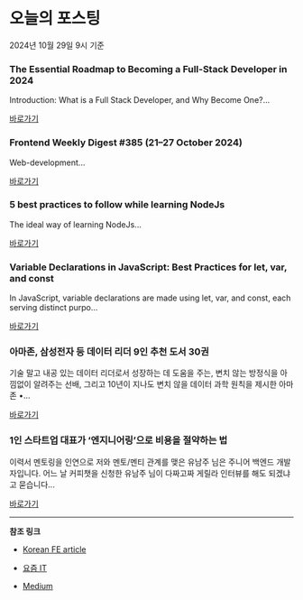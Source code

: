 # 오늘의 포스팅 
2024년 10월 29일 9시 기준 

### The Essential Roadmap to Becoming a Full-Stack Developer in 2024 

 Introduction: What is a Full Stack Developer, and Why Become One?... 

 [바로가기](https://medium.com/m/signin?actionUrl=https%3A%2F%2Fmedium.com%2F_%2Fbookmark%2Fp%2Ff8e0163dea1c&operation=register&redirect=https%3A%2F%2Fmedium.com%2F%40Atharz%2Fthe-essential-roadmap-to-becoming-a-full-stack-developer-in-2024-f8e0163dea1c&source=------nextjs---0-84----------nextjs------bookmark_preview----8b92047c_d5e6_4a0e_a697_c2aa2578377d-------) 

### Frontend Weekly Digest #385 (21–27 October 2024) 

 Web-development... 

 [바로가기](https://medium.com/m/signin?actionUrl=https%3A%2F%2Fmedium.com%2F_%2Fbookmark%2Fp%2F923dbd0fa473&operation=register&redirect=https%3A%2F%2Ffrontender-ua.medium.com%2Ffrontend-weekly-digest-385-21-27-october-2024-923dbd0fa473&source=------front_end_development---0-84----------front_end_development------bookmark_preview----1c452565_f4a6_4b65_9e50_52e21859d7d5-------) 

### 5 best practices to follow while learning NodeJs 

 The ideal way of learning NodeJs... 

 [바로가기](https://medium.com/m/signin?actionUrl=https%3A%2F%2Fmedium.com%2F_%2Fbookmark%2Fp%2F79fcfcc2fcd4&operation=register&redirect=https%3A%2F%2Fmedium.com%2F%40harshdobariya79%2F5-best-practices-to-follow-while-learning-nodejs-79fcfcc2fcd4&source=------react---0-84----------react------bookmark_preview----74277517_2594_46c8_8860_c41ef57d466a-------) 

### Variable Declarations in JavaScript: Best Practices for let, var, and const 

 In JavaScript, variable declarations are made using let, var, and const, each serving distinct purpo... 

 [바로가기](https://medium.com/m/signin?actionUrl=https%3A%2F%2Fmedium.com%2F_%2Fbookmark%2Fp%2F5dd879807101&operation=register&redirect=https%3A%2F%2Fmedium.com%2F%40shubham992284%2Fvariable-declarations-in-javascript-best-practices-for-let-var-and-const-5dd879807101&source=------javascript---0-84----------javascript------bookmark_preview----2cf5768e_5777_498f_b0df_6574af413d1c-------) 

### 아마존, 삼성전자 등 데이터 리더 9인 추천 도서 30권 

 기술 말고 내공 있는 데이터 리더로서 성장하는 데 도움을 주는, 변치 않는 방정식을 아낌없이 알려주는 선배, 그리고 10년이 지나도 변치 않을 데이터 과학 원칙을 제시한 아마존 •... 

 [바로가기](https://yozm.wishket.com/magazine/detail/2820/) 

### 1인 스타트업 대표가 ‘엔지니어링’으로 비용을 절약하는 법 

 이력서 멘토링을 인연으로 저와 멘토/멘티 관계를 맺은 유남주 님은 주니어 백엔드 개발자입니다. 어느 날 커피챗을 신청한 유남주 님이 다짜고짜 게릴라 인터뷰를 해도 되겠냐고 묻습니다... 

 [바로가기](https://yozm.wishket.com/magazine/detail/2819/) 

---

**참조 링크**

- [Korean FE article](https://kofearticle.substack.com) 

- [요즘 IT](https://yozm.wishket.com/magazine) 

- [Medium](https://medium.com) 

